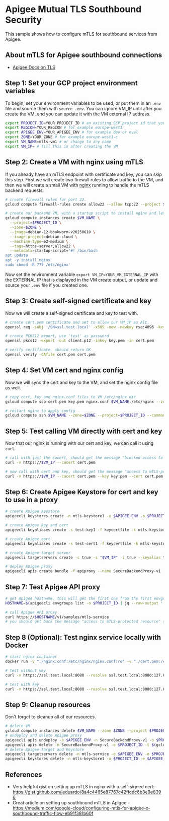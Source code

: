 # Apigee Mutual TLS Southbound Security

This sample shows how to configure mTLS for southbound services from Apigee.

## About mTLS for Apigee southbound connections

- [Apigee Docs on TLS](https://cloud.google.com/apigee/docs/api-platform/system-administration/options-configuring-tls)

## Step 1: Set your GCP project environment variables

To begin, set your environment variables to be used, or put them in an `.env` file and source them with `source .env`. You can ignore VM_IP until after you create the VM, and you can update it with the VM external IP address.

```sh
export PROJECT_ID=YOUR_PROJECT_ID # an existing GCP project id that you have rights to use
export REGION=YOUR_REGION # for example europe-west1
export APIGEE_ENV=YOUR_APIGEE_ENV # for example dev or eval
export ZONE=YOUR_ZONE # for example europe-west1-c
export VM_NAME=mtls-vm1 # or change to any name
export VM_IP= # fill this in after creating the VM
```

## Step 2: Create a VM with nginx using mTLS

If you already have an mTLS endpoint with certificate and key, you can skip this step. First we will create two firewall rules to allow traffic to the VM, and then we will create a small VM with [nginx](https://nginx.org/) running to handle the mTLS backend requests.

```sh
# create firewall rules for port 22.
gcloud compute firewall-rules create allow22 --allow tcp:22 --project $PROJECT_ID --target-tags allow22

# create our backend VM, with a startup script to install nginx and let us write files to the /etc/nginx dir.
gcloud compute instances create $VM_NAME \
  --project=$PROJECT_ID \
  --zone=$ZONE \
  --image=debian-12-bookworm-v20250610 \
  --image-project=debian-cloud \
  --machine-type=e2-medium \
  --tags=https-server,allow22 \
  --metadata=startup-script='#! /bin/bash
apt update
apt -y install nginx
sudo chmod -R 777 /etc/nginx'
```

Now set the environment variable `export VM_IP=YOUR_VM_EXTERNAL_IP` with the EXTERNAL IP that is displayed in the VM create output, or update and source your `.env` file if you created one.

## Step 3: Create self-signed certificate and key

Now we will create a self-signed certificate and key to test with.

```sh
# create cert.pem certificate and set to allow our VM_IP as Alt.
openssl req -subj '/CN=ssl.test.local' -x509 -new -newkey rsa:4096 -keyout key.pem -out cert.pem -sha256 -days 365 -nodes -addext "keyUsage = digitalSignature,keyAgreement" -addext "extendedKeyUsage = serverAuth, clientAuth" -addext "subjectAltName = DNS:ssl.test.local, DNS:localhost, IP:127.0.0.1, IP:$VM_IP"

# create PCKS12 export, use 'test' as password
openssl pkcs12 -export -out client.p12 -inkey key.pem -in cert.pem

# verify certificate, should return OK
openssl verify -CAfile cert.pem cert.pem
```

## Step 4: Set VM cert and nginx config

Now we will sync the cert and key to the VM, and set the nginx config file as well.

```sh
# copy cert, key and nginx.conf files to VM /etc/nginx dir
gcloud compute scp cert.pem key.pem nginx.conf $VM_NAME:/etc/nginx --zone=$ZONE --project $PROJECT_ID

# restart nginx to apply config
gcloud compute ssh $VM_NAME --zone=$ZONE --project=$PROJECT_ID --command="sudo nginx -s reload"
```

## Step 5: Test calling VM directly with cert and key

Now that our nginx is running with our cert and key, we can call it using `curl`.

```sh
# call with just the cacert, should get the message "blocked access to mTLS-protected resource"
curl -v https://$VM_IP --cacert cert.pem

# now call with cert and key, should get the message "access to mTLS-protected resource"
curl -v https://$VM_IP --cacert cert.pem --key key.pem --cert cert.pem
```

## Step 6: Create Apigee Keystore for cert and key to use in a proxy

```sh
# create Apigee keystore
apigeecli keystores create -n mtls-keystore1 -e $APIGEE_ENV -o $PROJECT_ID -t $(gcloud auth print-access-token)

# create Apigee key and cert
apigeecli keyaliases create -s test-key1 -f keycertfile -k mtls-keystore1 --key-filepath key.pem --cert-filepath cert.pem -e $APIGEE_ENV -o $PROJECT_ID -t $(gcloud auth print-access-token)

# create Apigee cert
apigeecli keyaliases create -s test-cert1 -f keycertfile -k mtls-keystore1 --cert-filepath cert.pem -e $APIGEE_ENV -o $PROJECT_ID -t $(gcloud auth print-access-token)

# create Apigee target server
apigeecli targetservers create -c true -s "$VM_IP" -i true --keyalias test-key1 --keystore mtls-keystore1 -n mtls-service -p 443 --tls true --tlsenforce false --truststore mtls-keystore1 -e $APIGEE_ENV -o $PROJECT_ID -t $(gcloud auth print-access-token)

# deploy Apigee proxy
apigeecli apis create bundle -f apiproxy --name SecureBackendProxy-v1 -o $PROJECT_ID -e $APIGEE_ENV --ovr -t $(gcloud auth print-access-token)
```

## Step 7: Test Apigee API proxy

```sh
# get Apigee hostname, this will get the first one from the first envgroup, if not correct then adjust..
HOSTNAME=$(apigeecli envgroups list -o $PROJECT_ID | jq --raw-output '.environmentGroups[0].hostnames[0]')

# call Apigee API proxy
curl https://$HOSTNAME/v1/samples/mtls-service
# you should get back the message "access to mTLS-protected resource" since Apigee has the mTLS cert and key. Yay!
```

## Step 8 (Optional): Test nginx service locally with Docker

```sh
# start nginx container
docker run -v "./nginx.conf:/etc/nginx/nginx.conf:ro" -v "./cert.pem:/etc/nginx/cert.pem:ro" -v "./key.pem:/etc/nginx/key.pem:ro" -p 8080:443 -it nginx

# test without key
curl -v https://ssl.test.local:8080 --resolve ssl.test.local:8080:127.0.0.1 --cacert cert.pem

# test with key
curl -v https://ssl.test.local:8080 --resolve ssl.test.local:8080:127.0.0.1 --cacert cert.pem --key key.pem --cert cert.pem
```

## Step 9: Cleanup resources

Don't forget to cleanup all of our resources.

```sh
# delete VM
gcloud compute instances delete $VM_NAME --zone $ZONE --project $PROJECT_ID
# undeploy and delete Apigee proxy
apigeecli apis undeploy -e $APIGEE_ENV -n SecureBackendProxy-v1 -o $PROJECT_ID -t $(gcloud auth print-access-token)
apigeecli apis delete -n SecureBackendProxy-v1 -o $PROJECT_ID -t $(gcloud auth print-access-token)
# delete Apigee Target and Keystore
apigeecli targetservers delete -n mtls-service -e $APIGEE_ENV -o $PROJECT_ID -t $(gcloud auth print-access-token)
apigeecli keystores delete -n mtls-keystore1 -o $PROJECT_ID -e $APIGEE_ENV -o $PROJECT_ID -t $(gcloud auth print-access-token)
```

## References

- Very helpful gist on setting up mTLS in nginx with a self-signed cert: <https://gist.github.com/jeduardo/8a4c4465e87767c42ffcdc6b3e9e8396>
- Great article on setting up southbound mTLS in Apigee - <https://medium.com/google-cloud/configuring-mtls-for-apigee-x-southbound-traffic-flow-eb91f381b60f>
